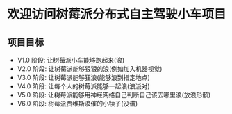 # 欢迎访问树莓派分布式自主驾驶小车项目
## 项目目标
* V1.0 阶段: 让树莓派小车能够跑起来(浪)
* V2.0 阶段: 让树莓派能够狠狠的浪(例如加入机器视觉)
* V3.0 阶段: 让树莓派能够狂浪(能够浪到指定地点)
* V4.0 阶段: 让每个人的树莓派能够一起浪(浪派对)
* V5.0 阶段: 让树莓派能够用神经网络自己判断自己该去哪里浪(放浪形骸)
* V6.0 阶段: 树莓派贾维斯浪催的小犊子(没谱)
